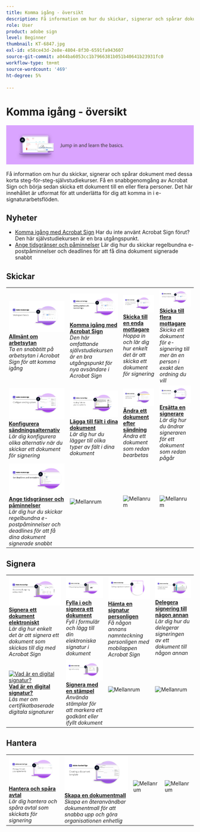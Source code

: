 ```yaml
---
title: Komma igång - översikt
description: Få information om hur du skickar, signerar och spårar dokument med de här korta stegvisa självstudiekurserna
role: User
product: adobe sign
level: Beginner
thumbnail: KT-6847.jpg
exl-id: e58ce43d-2e8e-4804-8f30-6591fa943607
source-git-commit: a044ba6053cc1b7966381b051b40641b23931fc0
workflow-type: tm+mt
source-wordcount: '469'
ht-degree: 5%

---
```


# Komma igång - översikt

![Komma igång-bild för Sign](../assets/Hero-GettingStarted.png)

Få information om hur du skickar, signerar och spårar dokument med dessa korta steg-för-steg-självstudiekurser. Få en snabbgenomgång av Acrobat Sign och börja sedan skicka ett dokument till en eller flera personer. Det här innehållet är utformat för att underlätta för dig att komma in i e-signaturarbetsflöden.

## Nyheter

* [Komma igång med Acrobat Sign](new-sender.md)
Har du inte använt Acrobat Sign förut? Den här självstudiekursen är en bra utgångspunkt.
* [Ange tidsgränser och påminnelser](set-deadlines-reminders.md)
Lär dig hur du skickar regelbundna e-postpåminnelser och deadlines för att få dina dokument signerade snabbt

## Skickar

<table style="table-layout:fixed">
<tr>
 <td>
    <a href="quick-tour.md">
      <img alt="Allmänt om arbetsytan" src="../assets/workspace_1280.png" />
    </a>
    <div>
    <a href="quick-tour.md"><strong>Allmänt om arbetsytan</strong></a>
    </div>
    <em>Ta en snabbtitt på arbetsytan i Acrobat Sign för att komma igång</em>
    <br>
  </td>
  <td>
    <a href="new-sender.md">
      <img alt="Komma igång med Acrobat Sign" src="../assets/gettingstartednew.png" />
    </a>
    <div>
    <a href="new-sender.md"><strong>Komma igång med Acrobat Sign</strong></a>
    </div>
    <em>Den här omfattande självstudiekursen är en bra utgångspunkt för nya avsändare i Acrobat Sign</em>
    <br>
  </td>
  <td>
    <a href="send-to-single-recipient.md">
      <img alt="Skicka till en mottagare" src="../assets/Send-to-single-recipient.png" />
    </a>
    <div>
    <a href="send-to-single-recipient.md"><strong>Skicka till en enda mottagare</strong></a>
    </div>
    <em>Hoppa in och lär dig hur enkelt det är att skicka ett dokument för signering</em>
    <br>
  </td>
  <td>
    <a href="send-to-multiple-recipients.md">
      <img alt="Skicka till flera mottagare" src="../assets/Sending-to-multiple-recipients.png" />
    </a>
    <div>
    <a href="send-to-multiple-recipients.md"><strong>Skicka till flera mottagare</strong></a>
    </div>
    <em>Skicka ett dokument för e-signering till mer än en person i exakt den ordning du vill</em>
    <br>
  </td>
</tr>
<tr>
  <td>
    <a href="sending-options.md">
      <img alt="Konfigurera sändningsalternativ" src="../assets/Sendingoptions.png" />
    </a>
    <div>
    <a href="sending-options.md"><strong>Konfigurera sändningsalternativ</strong></a>
    </div>
    <em>Lär dig konfigurera olika alternativ när du skickar ett dokument för signering</em>
    <br>
  </td>
  <td>
    <a href="adding-fields.md">
      <img alt="Lägga till fält i dina dokument" src="../assets/AddingFields.png" />
    </a>
    <div>
    <a href="adding-fields.md"><strong>Lägga till fält i dina dokument</strong></a>
    </div>
    <em>Lär dig hur du lägger till olika typer av fält i dina dokument</em>
    <br>
  </td>
  <td>
    <a href="modify-in-flight.md">
      <img alt="Ändra ett dokument efter sändning" src="../assets/Modifying-sending.png" />
    </a>
    <div>
    <a href="modify-in-flight.md"><strong>Ändra ett dokument efter sändning</strong></a>
    </div>
    <em>Ändra ett dokument som redan bearbetas</em>
    <br>
  </td>
  <td>
    <a href="replace-signer.md">
      <img alt="Ersätta en signerare" src="../assets/replace-signer.png" />
    </a>
    <div>
    <a href="replace-signer.md"><strong>Ersätta en signerare</strong></a>
    </div>
    <em>Lär dig hur du ändrar signeraren för ett dokument som redan pågår</em>
     <br>
  </td>
</tr>
<tr>
  <td>
      <a href="set-deadlines-reminders.md">
        <img alt="Ange tidsgränser och påminnelser" src="../assets/Reminders.png" />
      </a>
      <div>
      <a href="set-deadlines-reminders.md"><strong>Ange tidsgränser och påminnelser</strong></a>
      </div>
      <em>Lär dig hur du skickar regelbundna e-postpåminnelser och deadlines för att få dina dokument signerade snabbt</em>
      <br>
    </td> 
  <td>
      <img alt="Mellanrum" src="../assets/Whitespacer.png" />
      <div>
      <br>
    </td>
    <td>
      <img alt="Mellanrum" src="../assets/Whitespacer.png" />
      <div>
      <br>
    </td>
    <td>
      <img alt="Mellanrum" src="../assets/Whitespacer.png" />
      <div>
      <br>
    </td>
</tr>
</table>

## Signera

<table style="table-layout:fixed">
<tr>
  <td>
    <a href="electronically-sign-a-document.md">
      <img alt="Signera ett dokument elektroniskt" src="../assets/Electronically-sign.png" />
    </a>
    <div>
    <a href="electronically-sign-a-document.md"><strong>Signera ett dokument elektroniskt</strong></a>
    </div>
    <em>Lär dig hur enkelt det är att signera ett dokument som skickas till dig med Acrobat Sign</em>
    <br>
  </td>
  <td>
    <a href="fill-and-sign.md">
      <img alt="Fylla i och signera ett dokument" src="../assets/FillandSign.png" />
    </a>
    <div>
    <a href="fill-and-sign.md"><strong>Fylla i och signera ett dokument</strong></a>
    </div>
    <em>Fyll i formulär och lägg till din elektroniska signatur i dokument</em>
    <br>
  </td>
  <td>
    <a href="sign-in-person.md">
      <img alt="Hämta en signatur personligen" src="../assets/In-person.png" />
    </a>
    <div>
    <a href="sign-in-person.md"><strong>Hämta en signatur personligen</strong></a>
    </div>
    <em>Få någon annans namnteckning personligen med mobilappen Acrobat Sign</em>
    <br>
  </td>
  <td>
    <a href="delegate-signing.md">
      <img alt="Delegera signering till någon annan" src="../assets/Delegatesigning.png" />
    </a>
    <div>
    <a href="delegate-signing.md"><strong>Delegera signering till någon annan</strong></a>
    </div>
    <em>Lär dig hur du delegerar signeringen av ett dokument till någon annan</em>
    <br>
  </td>
</tr>
<tr>
  <td>
    <a href="sign-with-a-digital-signature.md">
      <img alt="Vad är en digital signatur?" src="../assets/Whatisdigsig_1280.jpg" />
    </a>
    <div>
    <a href="sign-with-a-digital-signature.md"><strong>Vad är en digital signatur?</strong></a>
    </div>
    <em>Läs mer om certifikatbaserade digitala signaturer</em>
    <br>
  </td>
  <td>
    <a href="sign-with-a-stamp.md">
      <img alt="Signera med en stämpel" src="../assets/Stamp.png" />
    </a>
    <div>
    <a href="sign-with-a-stamp.md"><strong>Signera med en stämpel</strong></a>
    </div>
    <em>Använda stämplar för att markera ett godkänt eller ifyllt dokument</em>
     <br>
  </td> 
 <td>
    <img alt="Mellanrum" src="../assets/Grayspacer.png" />
    <div>
    <br>
  </td>
  <td>
    <img alt="Mellanrum" src="../assets/Grayspacer.png" />
    <div>
    <br>
  </td>
</tr>  
</table>

## Hantera

<table style="table-layout:fixed">
<tr>
  <td>
    <a href="manage-and-track.md">
      <img alt="Hantera och spåra avtal" src="../assets/Manage_1280.png" />
    </a>
    <div>
    <a href="manage-and-track.md"><strong>Hantera och spåra avtal</strong></a>
    </div>
    <em>Lär dig hantera och spåra avtal som skickats för signering</em>
    <br>
  </td>
  <td>
    <a href="../sign-advanced-users/create-a-template.md">
      <img alt="Skapa en dokumentmall" src="../assets/Template.png" />
    </a>
    <div>
    <a href="../sign-advanced-users/create-a-template.md"><strong>Skapa en dokumentmall</strong></a>
    </div>
    <em>Skapa en återanvändbar dokumentmall för att snabba upp och göra organisationen enhetlig</em>
    <br>
  </td>
  <td>
    <img alt="Mellanrum" src="../assets/Whitespacer.png" />
    <div>
    <br>
  </td>
  <td>
    <img alt="Mellanrum" src="../assets/Whitespacer.png" />
    <div>
    <br>
  </td>
</tr>
</table>
